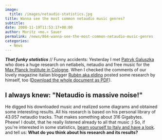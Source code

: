 ```yaml
---
image:
  title: /images/netaudio-statistics.jpg
title: Wanna see the most common netaudio music genres?
subtitle: 
date: 2008-11-19T11:53:17+00:00
author: Moritz »mo.« Sauer
permalink: /news/864-wanna-see-the-most-common-netaudio-music-genres
categories:
  - News
---
```

***That funky statistics*** // Funny accidents: Yesterday I met <a href="http://pga.blox.pl" target="_blank">Patryk Galuszka</a> who does a huge research on netlabels, netaudio and free music for the <a href="http://www.mpin-koeln.mpg.de/" target="_blank">Max Planck Institute in Cologne</a>. When I checked the comments of our lovely magazine italian blogger <a href="http://eldino.wordpress.com" target="_blank">Rubèn aka eldino</a> posted some research by himself, too (<a href="http://eldino.files.wordpress.com/2008/10/eldino_netaudio_diagrams_2008-11.pdf" target="_blank">Download the whole document as PDF</a>).

## I always knew: "Netaudio is massive noise!"

He digged his downloaded music and realized some diagrams and obtained some interesting results. All his research is based on his personal library of 43.057 netaudio tracks. That makes something about 316 Gigabytes. Pheew! I doubt, that he really listened already to all that music ;) So, if you're interested in some statistics, <a href="http://eldino.wordpress.com/2008/11/19/en-netaudio-diagrams-november-2008/" target="_blank">beam yourself to Italy and have a look</a>. and tell us: **What do you think about his research and its results?**